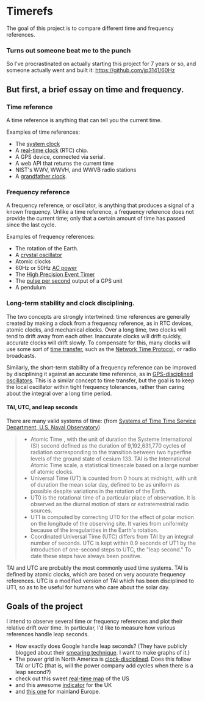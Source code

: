 # Timerefs

The goal of this project is to compare different time and frequency references.

### Turns out someone beat me to the punch

So I've procrastinated on actually starting this project for 7 years or so, and someone actually went and built it: https://github.com/jp3141/60Hz

## But first, a brief essay on time and frequency.

### Time reference

A time reference is anything that can tell you the current time.

Examples of time references:
 - The [system clock](https://en.wikipedia.org/wiki/System_time)
 - A [real-time clock](https://en.wikipedia.org/wiki/Real-time_clock) (RTC) chip.
 - A GPS device, connected via serial.
 - A web API that returns the current time
 - NIST's WWV, WWVH, and WWVB radio stations
 - A [grandfather clock](https://en.wikipedia.org/wiki/Longcase_clock).

### Frequency reference

A frequency reference, or oscillator, is anything that produces a signal of a known frequency.
Unlike a time reference, a frequency reference does not provide the current time; only that a certain amount of time has passed since the last cycle.

Examples of frequency references:
 - The rotation of the Earth.
 - A [crystal oscillator](https://en.wikipedia.org/wiki/Crystal_oscillator)
 - Atomic clocks
 - 60Hz or 50Hz [AC power](https://en.wikipedia.org/wiki/Utility_frequency)
 - The [High Precision Event Timer](https://en.wikipedia.org/wiki/High_Precision_Event_Timer)
 - The [pulse per second](https://en.wikipedia.org/wiki/Pulse_per_second) output of a GPS unit
 - A pendulum

### Long-term stability and clock disciplining.

The two concepts are strongly intertwined: time references are generally created by making a clock from a frequency reference, as in RTC devices, atomic clocks, and mechanical clocks.
Over a long time, two clocks will tend to drift away from each other.
Inaccurate clocks will drift quickly, accurate clocks will drift slowly.
To compensate for this, many clocks will use some sort of [time transfer](https://en.wikipedia.org/wiki/Time_transfer), such as the [Network Time Protocol](https://en.wikipedia.org/wiki/Network_Time_Protocol), or radio broadcasts.

Similarly, the short-term stability of a frequency reference can be improved by disciplining it against an accurate time reference, as in [GPS-disciplined oscillators](https://en.wikipedia.org/wiki/GPS_disciplined_oscillator).
This is a similar concept to time transfer, but the goal is to keep the local oscillator within tight frequency tolerances, rather than caring about the integral over a long time period.

#### TAI, UTC, and leap seconds

There are many valid systems of time: (from [Systems of Time Time Service Department, U.S. Naval Observatory](http://tycho.usno.navy.mil/systime.html))

> - Atomic Time , with the unit of duration the Systeme International (SI) second defined as the duration of 9,192,631,770 cycles of radiation corresponding to the transition between two hyperfine levels of the ground state of cesium 133. TAI is the International Atomic Time scale, a statistical timescale based on a large number of atomic clocks.
> - Universal Time (UT) is counted from 0 hours at midnight, with unit of duration the mean solar day, defined to be as uniform as possible despite variations in the rotation of the Earth.
>  - UT0 is the rotational time of a particular place of observation. It is observed as the diurnal motion of stars or extraterrestrial radio sources.
>  - UT1 is computed by correcting UT0 for the effect of polar motion on the longitude of the observing site. It varies from uniformity because of the irregularities in the Earth's rotation.
> - Coordinated Universal Time (UTC) differs from TAI by an integral number of seconds. UTC is kept within 0.9 seconds of UT1 by the introduction of one-second steps to UTC, the "leap second." To date these steps have always been positive.

TAI and UTC are probably the most commonly used time systems. TAI is defined by atomic clocks, which are based on very accurate frequency references. 
UTC is a modified version of TAI which has been disciplined to UT1, so as to be useful for humans who care about the solar day.

## Goals of the project

I intend to observe several time or frequency references and plot their relative drift over time. In particular, I'd like to measure how various references handle leap seconds.

 - How exactly does Google handle leap seconds? (They have publicly blogged about their [smearing technique](http://googleblog.blogspot.com/2011/09/time-technology-and-leaping-seconds.html). I want to make graphs of it.)
 - The power grid in North America is [clock-disciplined](https://en.wikipedia.org/wiki/Utility_frequency#Long-term_stability_and_clock_synchronization). Does this follow TAI or UTC (that is, will the power company add cycles when there is a leap second?)
  - check out this sweet [real-time map](http://fnetpublic.utk.edu/gradientmap.html) of the US
  - and this awesome [indicator](http://www.dynamicdemand.co.uk/grid.htm) for the UK
  - and [this one](http://www.mainsfrequency.com/) for mainland Europe.

